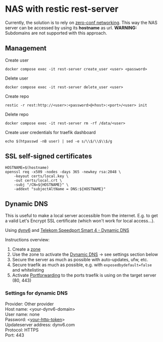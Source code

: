# NAS with restic rest-server

Currently, the solution is to rely on [zero-conf networking](https://en.wikipedia.org/wiki/Zero-configuration_networking).
This way the NAS server can be accessed by using its **hostname** as url.
**WARNING:** Subdomains are not supported with this approach.

## Management

Create user

```shell
docker compose exec -it rest-server create_user <user> <password>
```

Delete user

```shell
docker compose exec -it rest-server delete_user <user>
```

Create repo

```shell
restic -r rest:http://<user>:<password>@<host>:<port>/<user> init
```

Delete repo

```shell
docker compose exec -it rest-server rm -rf /data/<user>
```

Create user credentials for traefik dashboard

```shell
echo $(htpasswd -nB user) | sed -e s/\\$/\\$\\$/g
```

## SSL self-signed certificates

```shell
HOSTNAME=$(hostname)
openssl req -x509 -nodes -days 365 -newkey rsa:2048 \
    -keyout certs/local.key \
    -out certs/local.crt \
    -subj "/CN=${HOSTNAME}" \
    -addext "subjectAltName = DNS:${HOSTNAME}"
```

## Dynamic DNS

This is useful to make a local server accessible from the internet.
E.g. to get a valid Let's Encrypt SSL certificate (which won't work for local access...).

Using [dynv6](https://dynv6.com/) and [Telekom Speedport Smart 4 - Dynamic DNS](http://speedport.ip/html/content/internet/dyn_dns.html)

Instructions overview:

1. Create a [zone](https://dynv6.com/zones)
1. Use the zone to activate the [Dynamic DNS](http://speedport.ip/html/content/internet/dyn_dns.html) -> see settings section below
1. Secure the server as much as possible with auto-updates, ufw, etc.
1. Secure traefik as much as possible, e.g. with `exposedbydefault=false` and whitelisting
1. Activate [Portforwarding](http://speedport.ip/html/content/internet/portforwarding.html) to the ports traefik is using on the target server (80, 443)

### Settings for dynamic DNS

Provider: Other provider  
Host name: \<your-dynv6-domain\>  
User name: none  
Password: \<[your-http-token](https://dynv6.com/keys#token)\>  
Updateserver address: dynv6.com  
Protocol: HTTPS  
Port: 443  